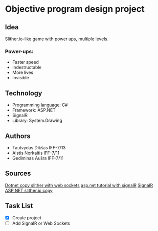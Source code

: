 # Objective program design project

## Idea

Slither.io-like game with power ups, multiple levels.

### Power-ups:

* Faster speed
* Indestructable
* More lives
* Invisible

## Technology

* Programming language: C#
* Framework: ASP.NET
* SignalR
* Library: System.Drawing

## Authors

* Tautvydas Dikšas IFF-7/13
* Aistis Norkaitis IFF-7/11
* Gediminas Aušra IFF-7/11

## Sources

[Dotnet copy slither with web sockets](https://github.com/nightwolf93/SlitherNET)
[asp.net tutorial with signalR](https://docs.microsoft.com/lt-lt/aspnet/core/tutorials/signalr?tabs=visual-studio&view=aspnetcore-3.1)
[SignalR ASP.NET slither.io copy](https://github.com/fleiser/signalr-snake) 

## Task List

- [x] Create project
- [ ] Add SignalR or Web Sockets
